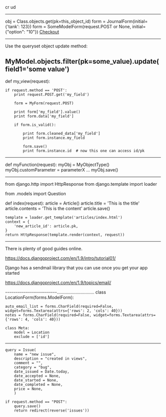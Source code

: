 cr  ud

-----------------------------------
obj = Class.objects.get(pk=this_object_id)
form = JournalForm(initial={'tank': 123})
form = SomeModelForm(request.POST or None, initial={"option": "10"})
<a href="{% url 'checkout' %}" class="btn btn-success" role="button">
        <span class="glyphicon glyphicon-ok-sign" aria-hidden="true">Checkout</span>
    </a>
    
-------------------------
Use the queryset object update method:

MyModel.objects.filter(pk=some_value).update(field1='some value')
----------------------------
def my_view(request):

    if request.method == 'POST':
        print request.POST.get('my_field')

        form = MyForm(request.POST)

        print form['my_field'].value()
        print form.data['my_field']

        if form.is_valid():

            print form.cleaned_data['my_field']
            print form.instance.my_field

            form.save()
            print form.instance.id  # now this one can access id/pk

------------------------------------------
def myFunction(request):
    myObj = MyObjectType()
    myObj.customParameter = parameterX
    ...
    myObj.save()
    
----------------------------
from django.http import HttpResponse
from django.template import loader

from .models import Question


def index(request):
    article = Article()
    article.title = 'This is the title'
    article.contents = 'This is the content'
    article.save()
    
    template = loader.get_template('articles/index.html')
    context = {
        'new_article_id': article.pk,
    }
    return HttpResponse(template.render(context, request))
    
--------------------------------------------


There is plenty of good guides online. 

https://docs.djangoproject.com/en/1.9/intro/tutorial01/

Django has a sendmail library that you can use once you get your app started

https://docs.djangoproject.com/en/1.9/topics/email/

--------------------------..............................
class LocationForm(forms.ModelForm):

    auto_email_list = forms.CharField(required=False, widget=forms.Textarea(attrs={'rows': 2, 'cols': 40}))
    notes = forms.CharField(required=False, widget=forms.Textarea(attrs={'rows': 4, 'cols': 40}))

    class Meta:
        model = Location
        exclude = ['id']
---------------------
    query = Issue(
        name = "new issue",
        description = "created in views",
        comment = "",
        category = "bug",
        date_issued = Date.today, 
        date_accepted = None,
        date_started = None,
        date_completed = None,
        price = None,
        )
    
    if request.method == "POST":
        query.save()
        return redirect(reverse('issues'))

